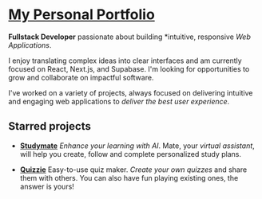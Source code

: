 # [My Personal Portfolio](https://portfolio-kevndev.netlify.app)

**Fullstack Developer** passionate about building *intuitive, responsive *Web Applications*.

I enjoy translating complex ideas into clear interfaces and am currently focused on React, Next.js, and Supabase. I'm looking for opportunities to grow and collaborate on impactful software.

I've worked on a variety of projects, always focused on delivering intuitive and engaging web applications to *deliver the best user experience*.
  

## Starred projects

- [**Studymate**](https://github.com/K3vnDev/studymate)
*Enhance your learning with AI*. Mate, your *virtual assistant*, will help you create, follow and complete personalized study plans.

- [**Quizzie**](https://github.com/K3vnDev/quizzie)
Easy-to-use quiz maker. *Create your own quizzes* and share them with others. You can also have fun playing existing ones, the answer is yours!
